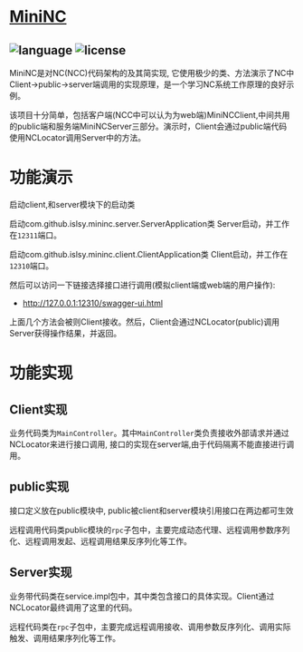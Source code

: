 # [MiniNC](https://github.com/islsy/MiniNC)

![language](https://img.shields.io/badge/language-java-green.svg)
![license](https://img.shields.io/badge/license-Apache-brightgreen.svg)
---

MiniNC是对NC(NCC)代码架构的及其简实现, 它使用极少的类、方法演示了NC中Client->public->server端调用的实现原理，是一个学习NC系统工作原理的良好示例。

该项目十分简单，包括客户端(NCC中可以认为为web端)MiniNCClient,中间共用的public端和服务端MiniNCServer三部分。演示时，Client会通过public端代码使用NCLocator调用Server中的方法。

# 功能演示

启动client,和server模块下的启动类


启动com.github.islsy.mininc.server.ServerApplication类
Server启动，并工作在`12311`端口。

启动com.github.islsy.mininc.client.ClientApplication类
Client启动，并工作在`12310`端口。

然后可以访问一下链接选择接口进行调用(模拟client端或web端的用户操作):

- http://127.0.0.1:12310/swagger-ui.html

上面几个方法会被则Client接收。然后，Client会通过NCLocator(public)调用Server获得操作结果，并返回。

# 功能实现

## Client实现

业务代码类为`MainController`。其中`MainController`类负责接收外部请求并通过NCLocator来进行接口调用, 接口的实现在server端,由于代码隔离不能直接进行调用。


## public实现

接口定义放在public模块中, public被client和server模块引用接口在两边都可生效

远程调用代码类public模块的`rpc`子包中，主要完成动态代理、远程调用参数序列化、远程调用发起、远程调用结果反序列化等工作。

## Server实现

业务带代码类在service.impl包中，其中类包含接口的具体实现。Client通过NCLocator最终调用了这里的代码。

远程代码类在`rpc`子包中，主要完成远程调用接收、调用参数反序列化、调用实际触发、调用结果序列化等工作。

